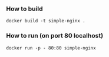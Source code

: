 ### How to build

```
docker build -t simple-nginx .
```

### How to run (on port 80 localhost)
```
docker run -p - 80:80 simple-nginx
```
